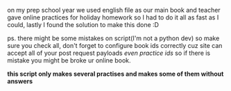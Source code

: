 on my prep school year we used english file as our main book and teacher gave online practices for holiday homework so I had to do it all as fast as I could, lastly I found the solution to make this done :D

ps. there might be some mistakes on script(I'm not a python dev) so make sure you check all, don't forget to configure book ids correctly cuz site can accept all of your post request payloads *even practice ids* so if there is mistake you might be broke ur online book.

**this script only makes several practises and makes some of them without answers**